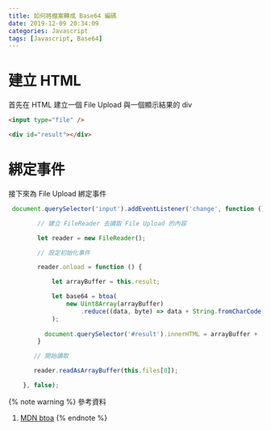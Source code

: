 ```yaml
---
title: 如何將檔案轉成 Base64 編碼
date: 2019-12-09 20:34:09
categories: Javascript
tags: [Javascript, Base64]
---
```


# 建立 HTML
首先在 HTML 建立一個 File Upload 與一個顯示結果的 div

```html
<input type="file" />

<div id="result"></div>
```

<!--more-->

# 綁定事件

接下來為 File Upload 綁定事件

```javascript
 document.querySelector('input').addEventListener('change', function () {

        // 建立 FileReader 去讀取 File Upload 的內容

        let reader = new FileReader();

        // 設定初始化事件

        reader.onload = function () {

            let arrayBuffer = this.result;

            let base64 = btoa(
                new Uint8Array(arrayBuffer)
                    .reduce((data, byte) => data + String.fromCharCode(byte), '')
            );
        
          document.querySelector('#result').innerHTML = arrayBuffer + '  ' + arrayBuffer.byteLength;    
        }

       // 開始讀取

       reader.readAsArrayBuffer(this.files[0]);

    }, false);
```

{% note warning %}
參考資料
1. [MDN btoa](https://developer.mozilla.org/en-US/docs/Web/API/WindowOrWorkerGlobalScope/btoa)
{% endnote %}